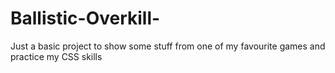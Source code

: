 # Ballistic-Overkill-
Just a basic project to show some stuff from one of my favourite games and practice my CSS skills
